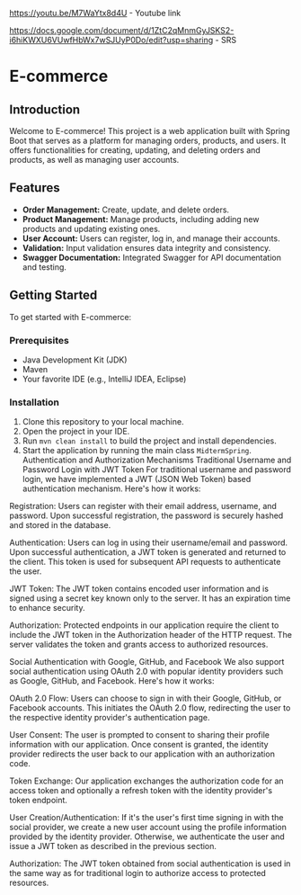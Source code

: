 https://youtu.be/M7WaYtx8d4U - Youtube link

https://docs.google.com/document/d/1ZtC2qMnmGyJSKS2-i6hiKWXU6VUwfHbWx7wSJUyP0Do/edit?usp=sharing - SRS


# E-commerce

## Introduction

Welcome to E-commerce! This project is a web application built with Spring Boot that serves as a platform for managing orders, products, and users. It offers functionalities for creating, updating, and deleting orders and products, as well as managing user accounts.

## Features

- **Order Management:** Create, update, and delete orders.
- **Product Management:** Manage products, including adding new products and updating existing ones.
- **User Account:** Users can register, log in, and manage their accounts.
- **Validation:** Input validation ensures data integrity and consistency.
- **Swagger Documentation:** Integrated Swagger for API documentation and testing.

## Getting Started

To get started with E-commerce:

### Prerequisites

- Java Development Kit (JDK)
- Maven
- Your favorite IDE (e.g., IntelliJ IDEA, Eclipse)

### Installation

1. Clone this repository to your local machine.
2. Open the project in your IDE.
3. Run `mvn clean install` to build the project and install dependencies.
4. Start the application by running the main class `MidtermSpring`.
Authentication and Authorization Mechanisms
Traditional Username and Password Login with JWT Token
For traditional username and password login, we have implemented a JWT (JSON Web Token) based authentication mechanism. Here's how it works:

Registration: Users can register with their email address, username, and password. Upon successful registration, the password is securely hashed and stored in the database.

Authentication: Users can log in using their username/email and password. Upon successful authentication, a JWT token is generated and returned to the client. This token is used for subsequent API requests to authenticate the user.

JWT Token: The JWT token contains encoded user information and is signed using a secret key known only to the server. It has an expiration time to enhance security.

Authorization: Protected endpoints in our application require the client to include the JWT token in the Authorization header of the HTTP request. The server validates the token and grants access to authorized resources.

Social Authentication with Google, GitHub, and Facebook
We also support social authentication using OAuth 2.0 with popular identity providers such as Google, GitHub, and Facebook. Here's how it works:

OAuth 2.0 Flow: Users can choose to sign in with their Google, GitHub, or Facebook accounts. This initiates the OAuth 2.0 flow, redirecting the user to the respective identity provider's authentication page.

User Consent: The user is prompted to consent to sharing their profile information with our application. Once consent is granted, the identity provider redirects the user back to our application with an authorization code.

Token Exchange: Our application exchanges the authorization code for an access token and optionally a refresh token with the identity provider's token endpoint.

User Creation/Authentication: If it's the user's first time signing in with the social provider, we create a new user account using the profile information provided by the identity provider. Otherwise, we authenticate the user and issue a JWT token as described in the previous section.

Authorization: The JWT token obtained from social authentication is used in the same way as for traditional login to authorize access to protected resources.
